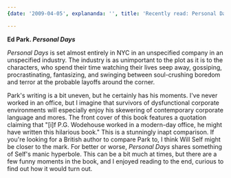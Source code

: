 ```yaml
---
{date: '2009-04-05', explananda: '', title: 'Recently read: Personal Days'}

---
```

<strong>Ed Park. <em>Personal Days</em></strong>

<em>Personal Days</em> is set almost entirely in NYC in an unspecified company in an unspecified industry.  The industry is as unimportant to the plot as it is to the characters, who spend their time watching their lives seep away, gossiping, procrastinating, fantasizing, and swinging between soul-crushing boredom and terror at the probable layoffs around the corner.  

Park's writing is a bit uneven, but he certainly has his moments.  I've never worked in an office, but I imagine that survivors of dysfunctional corporate environments will especially enjoy his skewering of contemporary corporate language and mores.  The front cover of this book features a quotation claiming that "[i]f P.G. Wodehouse worked in a modern-day office, he might have written this hilarious book."  This is a stunningly inapt comparison.  If you're looking for a British author to compare Park to, I think Will Self might be closer to the mark.  For better or worse, <em>Personal Days</em> shares something of Self's manic hyperbole.  This can be a bit much at times, but there are a few funny moments in the book, and I enjoyed reading to the end, curious to find out how it would turn out. 
